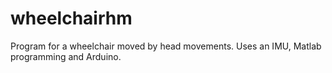 # wheelchairhm
Program for a wheelchair moved by head movements. Uses an IMU, Matlab programming and Arduino.
